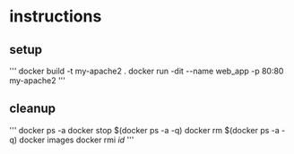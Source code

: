 # instructions

## setup

'''
docker build -t my-apache2 .
docker run -dit --name web_app -p 80:80 my-apache2
'''

## cleanup

'''
docker ps -a
docker stop $(docker ps -a -q)
docker rm $(docker ps -a -q)
docker images
docker rmi *id*
'''
